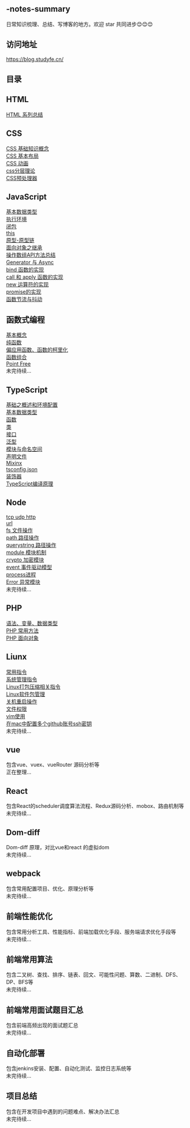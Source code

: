 ## -notes-summary
日常知识梳理、总结、写博客的地方。欢迎 star 共同进步😊😊😊
## 访问地址
https://blog.studyfe.cn/
## 目录

## HTML
<a href="https://blog.studyfe.cn/2017/05/10/html/html/">HTML 系列总结</a>

## CSS
<a href="https://blog.studyfe.cn/2017/06/11/css/base-concepts/">CSS 基础知识概念</a><br/>
<a href="https://blog.studyfe.cn/2017/06/15/css/base-layout/">CSS 基本布局</a><br/>
<a href="https://blog.studyfe.cn/2017/06/20/css/css-animation/">CSS 动画</a><br/>
<a href="https://blog.studyfe.cn/2017/06/22/css/css-layered/">css分层理论</a><br/>
<a href="https://blog.studyfe.cn/2017/07/01/css/css-preprocessor/">CSS预处理器</a><br/>

## JavaScript
<a href="https://blog.studyfe.cn/2019/02/12/javascript/type/">基本数据类型</a><br/>
<a href="https://blog.studyfe.cn/2019/02/20/javascript/voao/">执行环境</a><br/>
<a href="https://blog.studyfe.cn/2019/02/25/javascript/closure/">闭包</a><br/>
<a href="https://blog.studyfe.cn/2019/03/05/javascript/this/">this</a><br/>
<a href="https://blog.studyfe.cn/2019/03/10/javascript/prototype/">原型-原型链</a><br/>
<a href="https://blog.studyfe.cn/2019/03/15/javascript/inheritance/">面向对象之继承</a><br/>
<a href="https://blog.studyfe.cn/2019/03/20/javascript/api/">操作数组API方法总结</a><br/>
<a href="https://blog.studyfe.cn/2019/08/26/javascript/generator-async/">Generator 与 Async</a><br/>
<a href="https://blog.studyfe.cn/2019/04/21/javascript/bind/">bind 函数的实现</a><br/>
<a href="https://blog.studyfe.cn/2019/04/22/javascript/call/">call 和 apply 函数的实现</a><br/>
<a href="https://blog.studyfe.cn/2019/04/27/javascript/new/">new 运算符的实现</a><br/>
<a href="https://blog.studyfe.cn/2019/06/11/javascript/promise/">promise的实现</a><br/>
<a href="https://blog.studyfe.cn/2019/05/15/javascript/debounce/">函数节流与抖动</a><br/>

## 函数式编程
<a href="https://blog.studyfe.cn/2019/07/12/javascript/functionalbase/">基本概念</a><br/>
<a href="https://blog.studyfe.cn/2019/07/15/javascript/functionalpurity/">纯函数</a><br/>
<a href="https://blog.studyfe.cn/2019/07/17/javascript/functioncurrying/">偏应用函数、函数的柯里化</a><br/>
<a href="https://blog.studyfe.cn/2019/07/22/javascript/functionalcombination/">函数组合</a><br/>
<a href="https://blog.studyfe.cn/2019/07/25/javascript/functionalpoint/">Point Free</a><br/>
未完待续...

## TypeScript
<a href="https://blog.studyfe.cn/2019/05/15/typescript/envconfig/">基础之概述和环境配置</a><br/>
<a href="https://blog.studyfe.cn/2019/05/23/typescript/basedatatype/">基本数据类型</a><br/>
<a href="https://blog.studyfe.cn/2019/05/16/typescript/function/">函数</a><br/>
<a href="https://blog.studyfe.cn/2019/05/17/typescript/class/">类</a><br/>
<a href="https://blog.studyfe.cn/2019/05/18/typescript/interfaces/">接口</a><br/>
<a href="https://blog.studyfe.cn/2019/05/22/typescript/generics/">泛型</a><br/>
<a href="https://blog.studyfe.cn/2019/06/15/typescript/module/">模块与命名空间</a><br/>
<a href="https://blog.studyfe.cn/2019/06/20/typescript/declarefile/">声明文件</a><br/>
<a href="https://blog.studyfe.cn/2019/07/02/typescript/mixinx/">Mixinx</a><br/>
<a href="https://blog.studyfe.cn/2019/07/15/typescript/tsconfig/">tsconfig.json</a><br/>
<a href="https://blog.studyfe.cn/2019/07/18/typescript/decorators/">装饰器</a><br/>
<a href="https://blog.studyfe.cn/2019/08/05/typescript/compilationprinciple/">TypeScript编译原理</a><br/>

## Node
<a href="https://blog.studyfe.cn/2019/03/23/node/http/">tcp udp http</a><br/>
<a href="https://blog.studyfe.cn/2019/03/28/node/url/">url</a><br/>
<a href="https://blog.studyfe.cn/2019/04/01/node/fs/">fs 文件操作</a><br/>
<a href="https://blog.studyfe.cn/2019/04/02/node/path/">path 路径操作</a><br/>
<a href="https://blog.studyfe.cn/2019/04/04/node/querystring/">querystring 路径操作</a><br/>
<a href="https://blog.studyfe.cn/2019/04/05/node/module/">module 模块机制</a><br/>
<a href="https://blog.studyfe.cn/2019/04/08/node/crypto/">crypto 加密模块</a><br/>
<a href="https://blog.studyfe.cn/2019/04/10/node/event/">event 事件驱动模型</a><br/>
<a href="https://blog.studyfe.cn/2019/04/12/node/process/">process进程</a><br/>
<a href="https://blog.studyfe.cn/2019/04/14/node/error/">Error 异常模块</a><br/>
未完待续...

## PHP
<a href="https://blog.studyfe.cn/2017/01/23/php/base/">语法、变量、数据类型</a><br/>
<a href="https://blog.studyfe.cn/2017/01/23/php/method/">PHP 常用方法</a><br/>
<a href="https://blog.studyfe.cn/2017/01/23/php/oop/">PHP 面向对象</a><br/>

## Liunx
<a href="https://blog.studyfe.cn/2018/06/23/linux/instructions/">常用指令</a><br/>
<a href="https://blog.studyfe.cn/2018/07/02/linux/system/">系统管理指令</a><br/>
<a href="https://blog.studyfe.cn/2018/07/10/linux/compression/">Linux打包压缩相关指令</a><br/>
<a href="https://blog.studyfe.cn/2018/07/12/linux/package/">Linux软件包管理</a><br/>
<a href="https://blog.studyfe.cn/2018/07/16/linux/shutdown/">关机重启操作</a><br/>
<a href="https://blog.studyfe.cn/2018/07/25/linux/fileauth/">文件权限</a><br/>
<a href="https://blog.studyfe.cn/2018/07/28/linux/vim/">vim使用</a><br/>
<a href="https://blog.studyfe.cn/2018/08/10/linux/git/">在mac中配置多个github账号ssh密钥</a><br/>
未完待续...

## vue 
包含vue、vuex、vueRouter 源码分析等</br>
正在整理...

## React
包含React的scheduler调度算法流程、Redux源码分析、mobox、路由机制等</br>
未完待续...

## Dom-diff
Dom-diff 原理，对比vue和react 的虚拟dom</br>
未完待续...

## webpack
包含常用配置项目、优化、原理分析等</br>
未完待续...

## 前端性能优化
包含常用分析工具、性能指标、前端加载优化手段、服务端请求优化手段等</br>
未完待续...

## 前端常用算法
包含二叉树、查找、排序、链表、回文、可能性问题、算数、二进制、DFS、DP、BFS等</br>
未完待续...

## 前端常用面试题目汇总
包含前端高频出现的面试题汇总</br>
未完待续...

## 自动化部署
包含jenkins安装、配置、自动化测试、监控日志系统等</br>
未完待续...

## 项目总结
包含在开发项目中遇到的问题难点、解决办法汇总</br>
未完待续...





